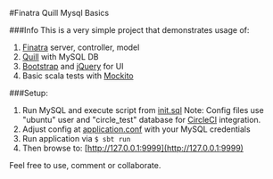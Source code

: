 #Finatra Quill Mysql Basics

###Info
This is a very simple project that demonstrates usage of:

 1. [Finatra](http://twitter.github.io/finatra/) server, controller, model
 2. [Quill](http://getquill.io/) with MySQL DB
 3. [Bootstrap](http://getbootstrap.com/) and [jQuery](https://jquery.com/) for UI
 4. Basic scala tests with [Mockito](http://mockito.org/)  

###Setup:

 1. Run MySQL and execute script from [init.sql](./sql/init.sql)
    Note:
    Config files use "ubuntu" user and "circle_test" database for [CircleCI](https://circleci.com/) integration.
 2. Adjust config at [application.conf](./src/main/resources/conf/application.conf) with your MySQL credentials
 3. Run application via
    ```$ sbt run```
 4. Then browse to: [http://127.0.0.1:9999](http://127.0.0.1:9999)
 
Feel free to use, comment or collaborate. 